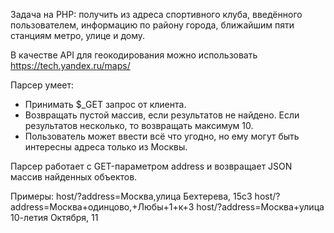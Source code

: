 Задача на PHP: получить из адреса спортивного клуба, введённого пользователем, информацию по району города, ближайшим пяти станциям метро, улице и дому.
 
В качестве API для геокодирования можно использовать https://tech.yandex.ru/maps/
 
Парсер умеет: 
- Принимать $_GET запрос от клиента.
- Возвращать пустой массив, если результатов не найдено. Если результатов несколько, то возвращать максимум 10. 
- Пользователь может ввести всё что угодно, но ему могут быть интересны адреса только из Москвы.


Парсер работает с GET-параметром address и возвращает JSON массив найденных объектов.

Примеры:
host/?address=Москва,улица Бехтерева, 15с3
host/?address=Москва+одинцово,+Любы+1+к+3
host/?address=Москва+улица 10-летия Октября, 11

